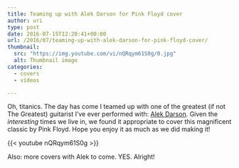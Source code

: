 ```yaml
---
title: Teaming up with Alek Darson for Pink Floyd cover
author: uri
type: post
date: 2016-07-15T12:20:41+00:00
url: /2016/07/teaming-up-with-alek-darson-for-pink-floyd-cover/
thumbnail:
  src: "https://img.youtube.com/vi/nQRqym61S0g/0.jpg"
  alt: Thumbnail image
categories:
  - covers
  - vídeos

---
```

Oh, titanics. The day has come I teamed up with one of the greatest (if not The Greatest) guitarist I&#8217;ve ever performed with: [Alek Darson][1]. Given the _interesting_ times we live in, we found it appropriate to cover this magnificent classic by Pink Floyd. Hope you enjoy it as much as we did making it!

{{< youtube nQRqym61S0g >}}</iframe>

Also: more covers with Alek to come. YES. Alright!

 [1]: https://alekdarson.com/